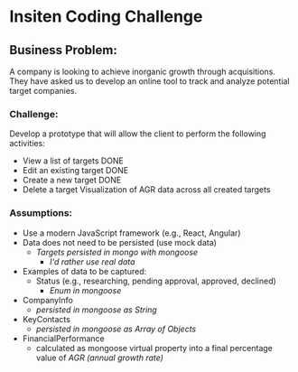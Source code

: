 # Insiten Coding Challenge
## Business Problem:
A company is looking to achieve inorganic growth through acquisitions. They have asked us to develop an online tool to track and analyze potential target companies.
### Challenge:
Develop a prototype that will allow the client to perform the following activities:
- View a list of targets DONE
- Edit an existing target DONE
- Create a new target DONE
- Delete a target
Visualization of AGR data across all created targets
### Assumptions:
- Use a modern JavaScript framework (e.g., React, Angular)
- Data does not need to be persisted (use mock data) 
  -  *Targets persisted in mongo with mongoose*
     - *I'd rather use real data*
- Examples of data to be captured:
  - Status (e.g., researching, pending approval, approved, declined) 
    - *Enum in mongoose*
- CompanyInfo
  - *persisted in mongoose as String*
- KeyContacts
  - *persisted in mongoose as Array of Objects*
- FinancialPerformance
  - calculated as mongoose virtual property into a final percentage value of *AGR (annual growth rate)*
